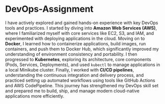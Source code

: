 ﻿# DevOps-Assignment
I have actively explored and gained hands-on experience with key DevOps tools and practices. I started by diving into **Amazon Web Services (AWS)**, where I familiarized myself with core services like EC2, S3, and IAM, and experimented with deploying applications in the cloud. Moving on to **Docker**, I learned how to containerize applications, build images, run containers, and push them to Docker Hub, which significantly improved my understanding of environment consistency and portability. I then progressed to **Kubernetes**, exploring its architecture, core components (Pods, Services, Deployments), and used `kubectl` to manage applications in a local Minikube cluster. Finally, I worked with **CI/CD pipelines**, understanding the continuous integration and delivery process, and practiced setting up automated workflows using tools like GitHub Actions and AWS CodePipeline. This journey has strengthened my DevOps skill set and prepared me to build, ship, and manage modern cloud-native applications more efficiently.
